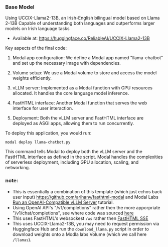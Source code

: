 ### Base Model

Using UCCIX-Llama2-13B, an Irish-English bilingual model based on Llama 2-13B
Capable of understanding both languages and outperforms larger models on Irish language tasks

- Available at: https://huggingface.co/ReliableAI/UCCIX-Llama2-13B

Key aspects of the final code:

1. Modal app configuration: We define a Modal app named "llama-chatbot" and set up the necessary image with dependencies.

2. Volume setup: We use a Modal volume to store and access the model weights efficiently.

3. vLLM server: Implemented as a Modal function with GPU resources allocated. It handles the core language model inference.

4. FastHTML interface: Another Modal function that serves the web interface for user interaction.

5. Deployment: Both the vLLM server and FastHTML interface are deployed as ASGI apps, allowing them to run concurrently.

To deploy this application, you would run:

```
modal deploy llama-chatbot.py
```

This command tells Modal to deploy both the vLLM server and the FastHTML interface as defined in the script. Modal handles the complexities of serverless deployment, including GPU allocation, scaling, and networking.


### note:
- This is essentially a combination of this template (which just echos back user input) https://github.com/arihanv/fasthtml-modal and Modal Labs [Run an OpenAI-Compatible vLLM Server](https://github.com/modal-labs/modal-examples/blob/main/06_gpu_and_ml/llm-serving/vllm_inference.py) tutorial. 
- Using OpenAI API's  "/v1/completions" rather then the more apporpriate "/v1/chat/completions", see where code was sourced [here]( https://github.com/vllm-project/vllm/blob/507ef787d85dec24490069ffceacbd6b161f4f72/vllm/entrypoints/openai/api_server.py#L235C1-L247C1)
- This uses FastHTML's websockest `/ws` rather then [FastHTML SSE](https://github.com/AnswerDotAI/fasthtml-example/blob/main/04_sse/sse_rand_scroll.py)
- This uses UCCIX-Llama2-13B, you may need to request permission via Huggingface Hub and run the `download_llama.py` script in order to download weights onto a Modla labs Volume (which we call here `/llamas`).
